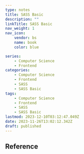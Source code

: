 ```yaml
---
type: notes
title: SASS Basic
description: ""
linkTitle: SASS Basic
nav_weight: 1
nav_icon:
    vendor: bs
    name: book
    color: blue

series:
    - Computer Science
    - Frontend
categories:
    - Computer Science
    - Frontend
    - SASS
    - SASS Basic
tags:
    - Computer Science
    - Frontend
    - SASS
    - SASS Basic
lastmod: 2023-12-10T03:12:47.049Z
date: 2023-11-26T13:02:12.342Z
draft: published
---
```


## Reference
